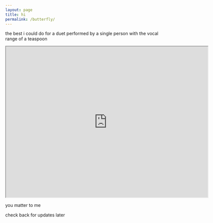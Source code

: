 ```yaml
---
layout: page
title: hi 
permalink: /butterfly/
---
```


the best i could do for a duet performed by a single person with the vocal range of a teaspoon  

<iframe src="https://drive.google.com/file/d/1q2vZQvpP7J6TSNaRJf4BYcWRcJ5Q6fQd/preview" width="640" height="480"></iframe>

you matter to me

check back for updates later
